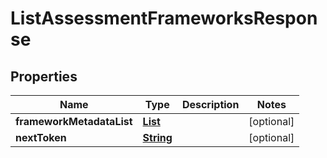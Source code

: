

# ListAssessmentFrameworksResponse


## Properties

| Name | Type | Description | Notes |
|------------ | ------------- | ------------- | -------------|
|**frameworkMetadataList** | [**List**](List.md) |  |  [optional] |
|**nextToken** | [**String**](String.md) |  |  [optional] |



